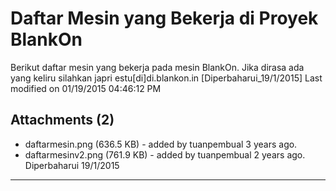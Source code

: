 # Daftar Mesin yang Bekerja di Proyek BlankOn
Berikut daftar mesin yang bekerja pada mesin BlankOn. Jika dirasa ada yang
keliru silahkan japri estu[di]di.blankon.in [Diperbaharui_19/1/2015]
Last modified on 01/19/2015 04:46:12 PM

## Attachments (2)
  * daftarmesin.png​ (636.5 KB) - added by tuanpembual 3 years ago.
  * daftarmesinv2.png​ (761.9 KB) - added by tuanpembual 2 years ago.
      Diperbaharui 19/1/2015

---
 
